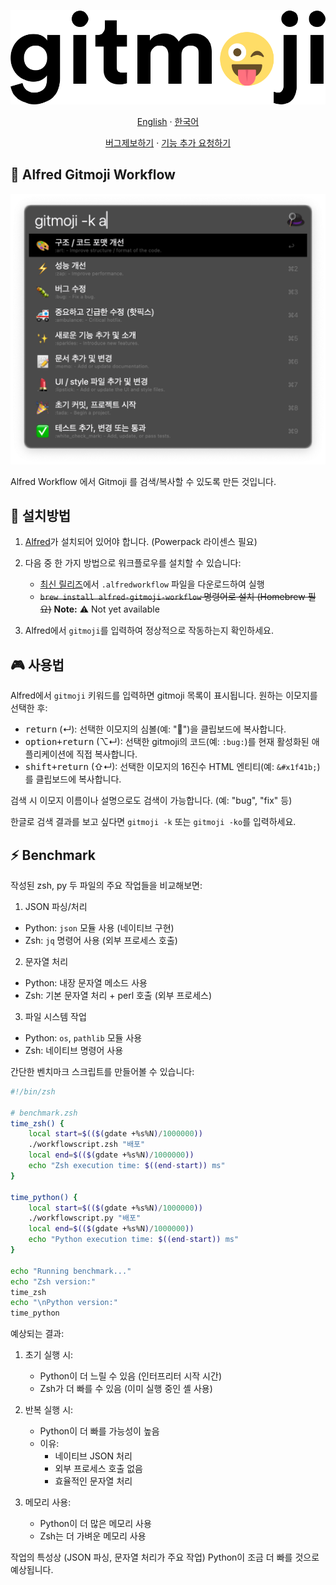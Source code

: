 <div align="center">

![icon](./src/icon.svg)

[English](https://github.com/eugenejeonme/alfred-gitmoji/blob/main/README.md)
· [한국어](https://github.com/eugenejeonme/alfred-gitmoji/blob/main/README-ko.md)

[버그제보하기](https://github.com/eugenejeonme/alfred-gitmoji/issues/new?assignees=&labels=bug&projects=&template=bug_report.yml)
· [기능 추가 요청하기](https://github.com/eugenejeonme/alfred-gitmoji/issues/new?assignees=&labels=enhancement&projects=&template=feature_request.yml)

</div>

## 📖 Alfred Gitmoji Workflow

![Alfred Gitmoji Thumbnail](./screenshots/thumbnail-ko.png)

Alfred Workflow 에서 Gitmoji 를 검색/복사할 수 있도록 만든 것입니다.

## 💾 설치방법

1. [Alfred](https://www.alfredapp.com/)가 설치되어 있어야 합니다. (Powerpack 라이센스 필요)

2. 다음 중 한 가지 방법으로 워크플로우를 설치할 수 있습니다:
   - [최신 릴리즈](https://github.com/[사용자명]/[저장소명]/releases/latest)에서 `.alfredworkflow` 파일을 다운로드하여 실행
   - ~~`brew install alfred-gitmoji-workflow` 명령어로 설치 (Homebrew 필요)~~ **Note:** ⚠️ Not yet available

3. Alfred에서 `gitmoji`를 입력하여 정상적으로 작동하는지 확인하세요.

## 🎮 사용법

Alfred에서 `gitmoji` 키워드를 입력하면 gitmoji 목록이 표시됩니다.
원하는 이모지를 선택한 후:

- <kbd>return</kbd> (↵): 선택한 이모지의 심볼(예: "🐛")을 클립보드에 복사합니다.
- <kbd>option+return</kbd> (⌥↵): 선택한 gitmoji의 코드(예: `:bug:`)를 현재 활성화된 애플리케이션에 직접 복사합니다.
- <kbd>shift+return</kbd> (⇧↵): 선택한 이모지의 16진수 HTML 엔티티(예: `&#x1f41b;`)를 클립보드에 복사합니다.

검색 시 이모지 이름이나 설명으로도 검색이 가능합니다. (예: "bug", "fix" 등)

한글로 검색 결과를 보고 싶다면 `gitmoji -k` 또는 `gitmoji -ko`를 입력하세요.

## ⚡️ Benchmark

작성된 zsh, py 두 파일의 주요 작업들을 비교해보면:

1. JSON 파싱/처리
- Python: `json` 모듈 사용 (네이티브 구현)
- Zsh: `jq` 명령어 사용 (외부 프로세스 호출)

2. 문자열 처리
- Python: 내장 문자열 메소드 사용
- Zsh: 기본 문자열 처리 + perl 호출 (외부 프로세스)

3. 파일 시스템 작업
- Python: `os`, `pathlib` 모듈 사용
- Zsh: 네이티브 명령어 사용

간단한 벤치마크 스크립트를 만들어볼 수 있습니다:

```zsh
#!/bin/zsh

# benchmark.zsh
time_zsh() {
    local start=$(($(gdate +%s%N)/1000000))
    ./workflowscript.zsh "배포"
    local end=$(($(gdate +%s%N)/1000000))
    echo "Zsh execution time: $((end-start)) ms"
}

time_python() {
    local start=$(($(gdate +%s%N)/1000000))
    ./workflowscript.py "배포"
    local end=$(($(gdate +%s%N)/1000000))
    echo "Python execution time: $((end-start)) ms"
}

echo "Running benchmark..."
echo "Zsh version:"
time_zsh
echo "\nPython version:"
time_python
```

예상되는 결과:
1. 초기 실행 시:
   - Python이 더 느릴 수 있음 (인터프리터 시작 시간)
   - Zsh가 더 빠를 수 있음 (이미 실행 중인 셸 사용)

2. 반복 실행 시:
   - Python이 더 빠를 가능성이 높음
   - 이유:
     - 네이티브 JSON 처리
     - 외부 프로세스 호출 없음
     - 효율적인 문자열 처리

3. 메모리 사용:
   - Python이 더 많은 메모리 사용
   - Zsh는 더 가벼운 메모리 사용

작업의 특성상 (JSON 파싱, 문자열 처리가 주요 작업) Python이 조금 더 빠를 것으로 예상됩니다.
